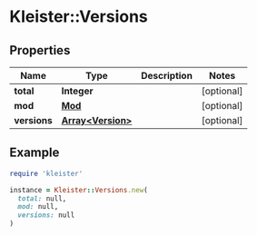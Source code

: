 # Kleister::Versions

## Properties

| Name | Type | Description | Notes |
| ---- | ---- | ----------- | ----- |
| **total** | **Integer** |  | [optional] |
| **mod** | [**Mod**](Mod.md) |  | [optional] |
| **versions** | [**Array&lt;Version&gt;**](Version.md) |  | [optional] |

## Example

```ruby
require 'kleister'

instance = Kleister::Versions.new(
  total: null,
  mod: null,
  versions: null
)
```

